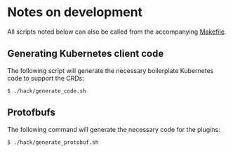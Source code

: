 # Notes on development

All scripts noted below can also be called from the accompanying [Makefile](../Makefile).

## Generating Kubernetes client code

The following script will generate the necessary boilerplate Kubernetes code to support the CRDs:

    $ ./hack/generate_code.sh

## Protofbufs

The following command will generate the necessary code for the plugins:

    $ ./hack/generate_protobuf.sh
